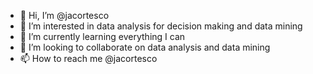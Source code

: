 - 👋 Hi, I’m @jacortesco
- 👀 I’m interested in data analysis for decision making and data mining
- 🌱 I’m currently learning everything I can
- 💞️ I’m looking to collaborate on data analysis and data mining
- 📫 How to reach me @jacortesco

<!---
jacortesco/jacortesco is a ✨ special ✨ repository because its `README.md` (this file) appears on your GitHub profile.
You can click the Preview link to take a look at your changes.
--->
